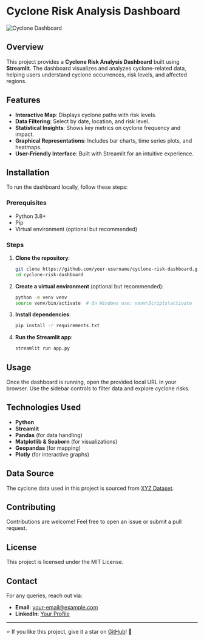 # Cyclone Risk Analysis Dashboard

![Cyclone Dashboard](https://miro.medium.com/v2/resize:fit:1200/format:webp/1*xyz123exampleimage.jpg)

## Overview
This project provides a **Cyclone Risk Analysis Dashboard** built using **Streamlit**. The dashboard visualizes and analyzes cyclone-related data, helping users understand cyclone occurrences, risk levels, and affected regions.

## Features
- **Interactive Map**: Displays cyclone paths with risk levels.
- **Data Filtering**: Select by date, location, and risk level.
- **Statistical Insights**: Shows key metrics on cyclone frequency and impact.
- **Graphical Representations**: Includes bar charts, time series plots, and heatmaps.
- **User-Friendly Interface**: Built with Streamlit for an intuitive experience.

## Installation
To run the dashboard locally, follow these steps:

### Prerequisites
- Python 3.8+
- Pip
- Virtual environment (optional but recommended)

### Steps
1. **Clone the repository**:
   ```bash
   git clone https://github.com/your-username/cyclone-risk-dashboard.git
   cd cyclone-risk-dashboard
   ```
2. **Create a virtual environment** (optional but recommended):
   ```bash
   python -m venv venv
   source venv/bin/activate  # On Windows use: venv\Scripts\activate
   ```
3. **Install dependencies**:
   ```bash
   pip install -r requirements.txt
   ```
4. **Run the Streamlit app**:
   ```bash
   streamlit run app.py
   ```

## Usage
Once the dashboard is running, open the provided local URL in your browser. Use the sidebar controls to filter data and explore cyclone risks.

## Technologies Used
- **Python**
- **Streamlit**
- **Pandas** (for data handling)
- **Matplotlib & Seaborn** (for visualizations)
- **Geopandas** (for mapping)
- **Plotly** (for interactive graphs)

## Data Source
The cyclone data used in this project is sourced from [XYZ Dataset](https://example-dataset-link.com).

## Contributing
Contributions are welcome! Feel free to open an issue or submit a pull request.

## License
This project is licensed under the MIT License.

## Contact
For any queries, reach out via:
- **Email**: your-email@example.com
- **LinkedIn**: [Your Profile](https://linkedin.com/in/yourprofile)

---

⭐ If you like this project, give it a star on [GitHub](https://github.com/your-username/cyclone-risk-dashboard)! 🚀

